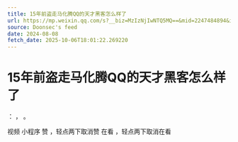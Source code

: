 ```yaml
---
title: 15年前盗走马化腾QQ的天才黑客怎么样了
url: https://mp.weixin.qq.com/s?__biz=MzIzNjIwNTQ5MQ==&mid=2247484894&idx=1&sn=bdb2e6b11907bb9369a00448eec520a3
source: Doonsec's feed
date: 2024-08-08
fetch_date: 2025-10-06T18:01:22.269220
---
```


# 15年前盗走马化腾QQ的天才黑客怎么样了

：
，
。

视频
小程序
赞
，轻点两下取消赞
在看
，轻点两下取消在看